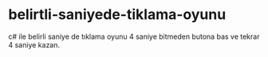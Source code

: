 # belirtli-saniyede-tiklama-oyunu
c# ile belirli saniye de tıklama oyunu 4 saniye bitmeden butona bas ve tekrar 4 saniye kazan.
